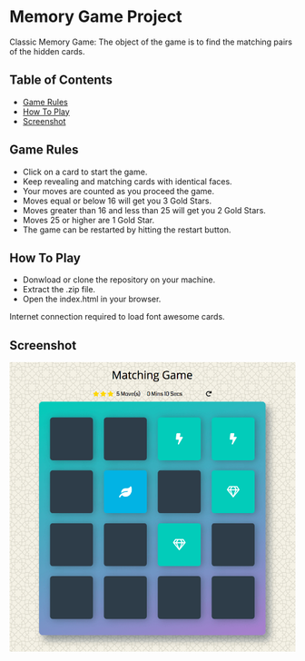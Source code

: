 # Memory Game Project

Classic Memory Game: The object of the game is to find the matching pairs of the hidden cards.

## Table of Contents

* [Game Rules](#game-rules)
* [How To Play](#how-to-play)
* [Screenshot](#screenshot)

## Game Rules

* Click on a card to start the game.
* Keep revealing and matching cards with identical faces.
* Your moves are counted as you proceed the game.
* Moves equal or below 16 will get you 3 Gold Stars.
* Moves greater than 16 and less than 25 will get you 2 Gold Stars.
* Moves 25 or higher are 1 Gold Star.
* The game can be restarted by hitting the restart button.

## How To Play

* Donwload or clone the repository on your machine.
* Extract the .zip file.
* Open the index.html in your browser.

Internet connection required to load font awesome cards.

## Screenshot

![Screenshot of Memory Game](https://github.com/FianuD/P2-Memory-Game-Project/blob/master/img/Matching-Game.png)